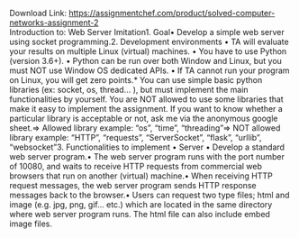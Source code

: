 Download Link: https://assignmentchef.com/product/solved-computer-networks-assignment-2
<br>
Introduction to: Web Server Imitation1. Goal• Develop a simple web server using socket programming.2. Development environments • TA will evaluate your results on multiple Linux (virtual) machines. • You have to use Python (version 3.6+). • Python can be run over both Window and Linux, but you must NOT use Window OS dedicated APIs. • If TA cannot run your program on Linux, you will get zero points.* You can use simple basic python libraries (ex: socket, os, thread… ), but must implement the main functionalities by yourself. You are NOT allowed to use some libraries that make it easy to implement the assignment. If you want to know whether a particular library is acceptable or not, ask me via the anonymous google sheet.=&gt; Allowed library example: “os”, “time”, “threading”=&gt; NOT allowed library example: “HTTP”, “requests”, “ServerSocket”, “flask”, “urllib”, “websocket”3. Functionalities to implement • Server • Develop a standard web server program.• The web server program runs with the port number of 10080, and waits to receive HTTP requests from commercial web browsers that run on another (virtual) machine.• When receiving HTTP request messages, the web server program sends HTTP response messages back to the browser.• Users can request two type files; html and image (e.g. jpg, png, gif… etc.) which are located in the same directory where web server program runs. The html file can also include embed image files.